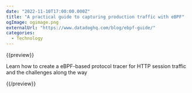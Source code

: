 ```yaml
---
date: "2022-11-10T17:00:00.000Z"
title: "A practical guide to capturing production traffic with eBPF"
ogImage: ogimage.png
externalUrl: "https://www.datadoghq.com/blog/ebpf-guide/"
categories:
  - Technology
---
```


{{preview}}

Learn how to create a eBPF-based protocol tracer for HTTP session traffic and the challenges along the way

{{/preview}}
